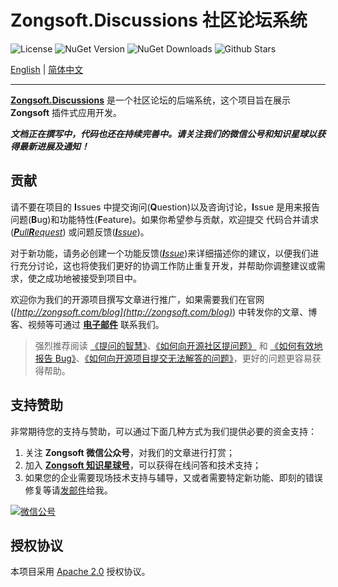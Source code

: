 # Zongsoft.Discussions 社区论坛系统

![License](https://img.shields.io/github/license/Zongsoft/Zongsoft.Discussions)
![NuGet Version](https://img.shields.io/nuget/v/Zongsoft.Discussions)
![NuGet Downloads](https://img.shields.io/nuget/dt/Zongsoft.Discussions)
![Github Stars](https://img.shields.io/github/stars/Zongsoft/Zongsoft.Discussions?style=social)

[English](README.md) | [简体中文](README-zh_CN.md)

-----

[**Zongsoft.Discussions**](https://github.com/Zongsoft/Zongsoft.Discussions) 是一个社区论坛的后端系统，这个项目旨在展示 **Zongsoft** 插件式应用开发。


**_文档正在撰写中，代码也还在持续完善中。请关注我们的微信公号和知识星球以获得最新进展及通知！_**


<a name="contribution"></a>
## 贡献

请不要在项目的 **I**ssues 中提交询问(**Q**uestion)以及咨询讨论，**I**ssue 是用来报告问题(**B**ug)和功能特性(**F**eature)。如果你希望参与贡献，欢迎提交 代码合并请求(_[**P**ull**R**equest](https://github.com/Zongsoft/Zongsoft.Discussions/pulls)_) 或问题反馈(_[**I**ssue](https://github.com/Zongsoft/Zongsoft.Discussions/issues)_)。

对于新功能，请务必创建一个功能反馈(_[**I**ssue](https://github.com/Zongsoft/Zongsoft.Discussions/issues)_)来详细描述你的建议，以便我们进行充分讨论，这也将使我们更好的协调工作防止重复开发，并帮助你调整建议或需求，使之成功地被接受到项目中。

欢迎你为我们的开源项目撰写文章进行推广，如果需要我们在官网(_[http://zongsoft.com/blog](http://zongsoft.com/blog)_) 中转发你的文章、博客、视频等可通过 [**电子邮件**](mailto:zongsoft@qq.com) 联系我们。

> 强烈推荐阅读 [《提问的智慧》](https://github.com/ryanhanwu/How-To-Ask-Questions-The-Smart-Way/blob/master/README-zh_CN.md)、[《如何向开源社区提问题》](https://github.com/seajs/seajs/issues/545) 和 [《如何有效地报告 Bug》](http://www.chiark.greenend.org.uk/~sgtatham/bugs-cn.html)、[《如何向开源项目提交无法解答的问题》](https://zhuanlan.zhihu.com/p/25795393)，更好的问题更容易获得帮助。


<a name="sponsor"></a>
## 支持赞助

非常期待您的支持与赞助，可以通过下面几种方式为我们提供必要的资金支持：

1. 关注 **Zongsoft 微信公众号**，对我们的文章进行打赏；
2. 加入 [**Zongsoft 知识星球号**](https://t.zsxq.com/2nyjqrr)，可以获得在线问答和技术支持；
3. 如果您的企业需要现场技术支持与辅导，又或者需要特定新功能、即刻的错误修复等请[发邮件](mailto:zongsoft@qq.com)给我。

[![微信公号](https://raw.githubusercontent.com/Zongsoft/Guidelines/master/zongsoft-qrcode%28wechat%29.png)](http://weixin.qq.com/r/zy-g_GnEWTQmrS2b93rd)


<a name="license"></a>
## 授权协议

本项目采用 [Apache 2.0](http://www.apache.org/licenses/LICENSE-2.0) 授权协议。
